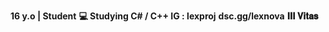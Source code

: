 **16 y.o | Student**
**:computer:  Studying C# / C++
IG : lexproj**
**dsc.gg/lexnova**
**𝐈𝐈𝐈 𝐕𝐢𝐭𝐚𝐬**
